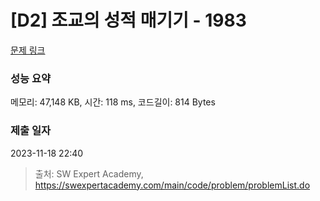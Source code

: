 # [D2] 조교의 성적 매기기 - 1983 

[문제 링크](https://swexpertacademy.com/main/code/problem/problemDetail.do?contestProbId=AV5PwGK6AcIDFAUq) 

### 성능 요약

메모리: 47,148 KB, 시간: 118 ms, 코드길이: 814 Bytes

### 제출 일자

2023-11-18 22:40



> 출처: SW Expert Academy, https://swexpertacademy.com/main/code/problem/problemList.do